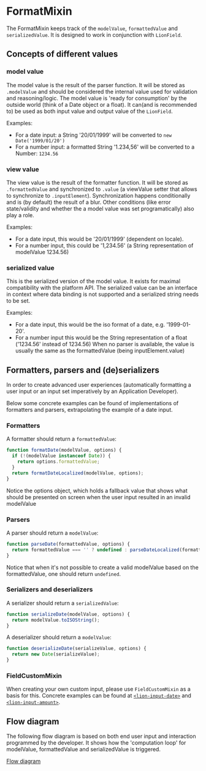 # FormatMixin
The FormatMixin keeps track of the `modelValue`, `formattedValue` and `serializedValue`.
It is designed to work in conjunction with `LionField`.

## Concepts of different values

### model value
The model value is the result of the parser function. It will be stored as `.modelValue`
and should be considered the internal value used for validation and reasoning/logic.
The model value is 'ready for consumption' by the outside world (think of a Date object
or a float). It can(and is recommended to) be used as both input value and
output value of the `LionField`.

Examples:
- For a date input: a String '20/01/1999' will be converted to `new Date('1999/01/20')`
- For a number input: a formatted String '1.234,56' will be converted to a Number: `1234.56`

### view value
The view value is the result of the formatter function.
It will be stored as `.formattedValue` and synchronized to `.value` (a viewValue setter that
allows to synchronize to `.inputElement`).
Synchronization happens conditionally and is (by default) the result of a blur. Other conditions
(like error state/validity and whether the a model value was set programatically) also play a role.

Examples:
- For a date input, this would be '20/01/1999' (dependent on locale).
- For a number input, this could be '1,234.56' (a String representation of modelValue
1234.56)

### serialized value
This is the serialized version of the model value.
It exists for maximal compatibility with the platform API.
The serialized value can be an interface in context where data binding is not supported
and a serialized string needs to be set.

Examples:
- For a date input, this would be the iso format of a date, e.g. '1999-01-20'.
- For a number input this would be the String representation of a float ('1234.56' instead
  of 1234.56)
When no parser is available, the value is usually the same as the formattedValue
(being inputElement.value)


## Formatters, parsers and (de)serializers
In order to create advanced user experiences (automatically formatting a user input or an input
set imperatively by an Application Developer).

Below some concrete examples can be found of implementations of formatters and parsers,
extrapolating the example of a date input.

### Formatters
A formatter should return a `formattedValue`:
```js
function formatDate(modelValue, options) {
  if (!(modelValue instanceof Date)) {
    return options.formattedValue;
  }
  return formatDateLocalized(modelValue, options);
}
```
Notice the options object, which holds a fallback value that shows what should be presented on
screen when the user input resulted in an invalid modelValue

### Parsers
A parser should return a `modelValue`:
```js
function parseDate(formattedValue, options) {
  return formattedValue === '' ? undefined : parseDateLocalized(formattedValue);
}
```
Notice that when it's not possible to create a valid modelValue based on the formattedValue,
one should return `undefined`.

### Serializers and deserializers
A serializer should return a `serializedValue`:
```js
function serializeDate(modelValue, options) {
  return modelValue.toISOString();
}
```
A deserializer should return a `modelValue`:
```js
function deserializeDate(serializeValue, options) {
  return new Date(serializeValue);
}
```

### FieldCustomMixin
When creating your own custom input, please use `FieldCustomMixin` as a basis for this.
Concrete examples can be found at [`<lion-input-date>`](../../input-date) and
[`<lion-input-amount>`](../../input-amount).

## Flow diagram
The following flow diagram is based on both end user input and interaction programmed by the
developer. It shows how the 'computation loop' for  modelValue, formattedValue and serializedValue
is triggered.

[Flow diagram](./formatterParserFlow.svg)
